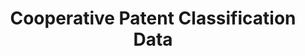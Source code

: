 ---
layout: default
bigquery: https://console.cloud.google.com/bigquery?p=patents-public-data&d=cpc&page=dataset
citation: '“Cooperative Patent Classification” by the EPO and USPTO, for public use. '
contributors: EPO, USPTO
cost: None
description: Cooperative Patent Classification Data contains the scheme and definitions
  of the Cooperative Patent Classification system for classifying patent documents.
  The CPC is the result of a partnership between the EPO and the USPTO in their joint
  effort to develop a common, internationally compatible classification system for
  technical documents, in particular patent publications, which will be used by both
  offices in the patent granting process
documentation: https://www.cooperativepatentclassification.org/cpcSchemeAndDefinitions
last_edit: 04/06/2022, 11:00:02
location: https://www.cooperativepatentclassification.org/index
maintained_by: USPTO, EPO
schema_fields:
- glossary
- child_groups
- symbol
- parents
- residualReferences
- applicationReferences
- titleFull
- not_allocatable
- breakdown_code
- level
- limitingReferences
- title_full
- informativeReferences
- application_references
- residual_references
- titlePart
- synonyms
- ipc_concordant
- definition
- childGroups
- children
- sizeCache
- additional_only
- date_revised
- informative_references
- status
- notAllocatable
- dateRevised
- ipcConcordant
- title_part
- limiting_references
- breakdownCode
shortname: cooperative_patent_classification
tags:
- patents
- science
title: Cooperative Patent Classification Data
uuid: 984374a7-16e9-4b35-9445-458daceb01bf
---